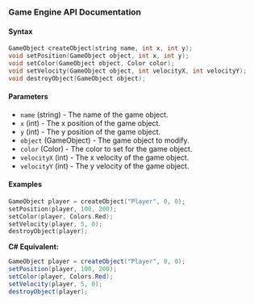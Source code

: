 ### Game Engine API Documentation

#### Syntax

```c++
GameObject createObject(string name, int x, int y);
void setPosition(GameObject object, int x, int y);
void setColor(GameObject object, Color color);
void setVelocity(GameObject object, int velocityX, int velocityY);
void destroyObject(GameObject object);
```

#### Parameters

- `name` (string) - The name of the game object.
- `x` (int) - The x position of the game object.
- `y` (int) - The y position of the game object.
- `object` (GameObject) - The game object to modify.
- `color` (Color) - The color to set for the game object.
- `velocityX` (int) - The x velocity of the game object.
- `velocityY` (int) - The y velocity of the game object.

#### Examples

```c++
GameObject player = createObject("Player", 0, 0);
setPosition(player, 100, 200);
setColor(player, Colors.Red);
setVelocity(player, 5, 0);
destroyObject(player);
```

**C# Equivalent:**

```csharp
GameObject player = createObject("Player", 0, 0);
setPosition(player, 100, 200);
setColor(player, Colors.Red);
setVelocity(player, 5, 0);
destroyObject(player);
```